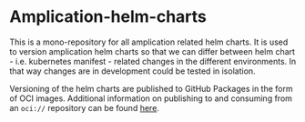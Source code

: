 # Amplication-helm-charts

This is a mono-repository for all amplication related helm charts. It is used to version amplication helm charts so that we can differ between helm chart - i.e. kubernetes manifest - related changes in the different environments. In that way changes are in development could be tested in isolation.

Versioning of the helm charts are published to GitHub Packages in the form of OCI images. Additional information on publishing to and consuming from an `oci://` repository can be found [here](https://helm.sh/docs/topics/registries/).
